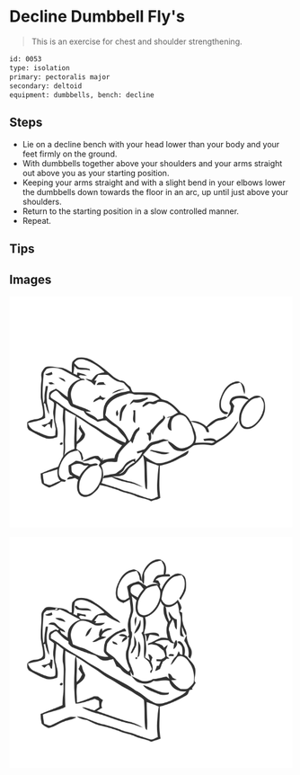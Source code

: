 # Decline Dumbbell Fly's
> This is an exercise for chest and shoulder strengthening.

``` 
id: 0053 
type: isolation 
primary: pectoralis major 
secondary: deltoid 
equipment: dumbbells, bench: decline 
``` 

## Steps

 - Lie on a decline bench with your head lower than your body and your feet firmly on the ground.
 - With dumbbells together above your shoulders and your arms straight out above you as your starting position.
 - Keeping your arms straight and with a slight bend in your elbows lower the dumbbells down towards the floor in an arc, up until just above your shoulders.
 - Return to the starting position in a slow controlled manner.
 - Repeat.

## Tips


## Images

![](./../svg/0053-relaxation.svg)

![](./../svg/0053-tension.svg)
